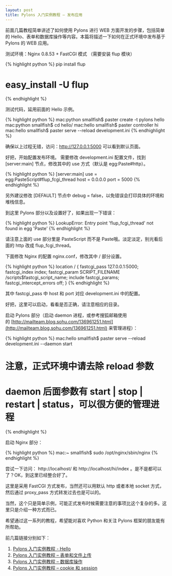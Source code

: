 ```yaml
---
layout: post
title: Pylons 入门实例教程 – 发布应用
---
```


前面几篇教程简单讲述了如何使用 Pylons 进行 WEB 方面开发的步骤，包括简单的 Hello、表单和数据库操作等内容。本篇将描述一下如何在正式环境中发布基于 Pylons 的 WEB 应用。

测试环境：Nginx 0.8.53 + FastCGI 模式 （需要安装 flup 模块）

{% highlight python %}
pip install flup
# easy_install -U flup
{% endhighlight %}

测试代码，延用前面的 Hello 示例。

{% highlight python %}
mac:python smallfish$ paster create -t pylons hello
mac:python smallfish$ cd hello/
mac:hello smallfish$ paster controller hi
mac:hello smallfish$ paster serve --reload development.ini
{% endhighlight %}

确保以上过程无错，访问：http://127.0.0.1:5000 可以看到默认页面。

好把，开始配置发布环境。
需要修改 development.ini 配置文件，找到 [server:main] 节点，修改其中的 use 方式（默认是 egg:Paste#http）。

{% highlight python %}
[server:main]
use = egg:PasteScript#flup_fcgi_thread
host = 0.0.0.0
port = 5000
{% endhighlight %}

另外建议修改 [DEFAULT] 节点中 debug = false，以免错误会打印具体的环境和堆栈信息。

到这里 Pylons 部分以及设置好了，如果出现一下错误：

{% highlight python %}
LookupError: Entry point 'flup_fcgi_thread' not found in egg 'Paste'
{% endhighlight %}

请注意上面的 use 部分里是 PasteScript 而不是 Paste哦。淡定淡定，别光看后面的 http 改成 flup_fcgi_thread。

下面修改 Nginx 的配置 nginx.conf，修改其中 / 部分设置。

{% highlight python %}
        location / {
            fastcgi_pass   127.0.0.1:5000;
            fastcgi_index  index;
            fastcgi_param  SCRIPT_FILENAME  /scripts$fastcgi_script_name;
            include        fastcgi_params;
            fastcgi_intercept_errors off;
        }
{% endhighlight %}

其中 fastcgi_pass 中 host 和 port 对应 development.ini 中的配置。

好把，这里可以启动，看看是否正确，请注意相应的目录。

启动 Pylons 部分（启动 daemon 进程，或参考搜狐邮箱使用的 [http://mailteam.blog.sohu.com/136961251.html](http://mailteam.blog.sohu.com/136961251.html) 来管理进程）：

{% highlight python %}
mac:hello smallfish$ paster serve --reload development.ini  --daemon start
# 注意，正式环境中请去除 reload 参数
# daemon 后面参数有 start | stop | restart | status，可以很方便的管理进程
{% endhighlight %}

启动 Nginx 部分：

{% highlight python %}
mac:~ smallfish$ sudo /opt/nginx/sbin/nginx
{% endhighlight %}

尝试一下访问： http://localhost/ 和 http://localhost/hi/index 。是不是都可以了？OK，到这里已经整合好了。

这里是采用 FastCGI 方式发布，当然还可以用默认 http 或者本地 socket 方式，然后通过 proxy_pass 方式转发过去也是可以的。

当然，这个只是简单示例，可能正式发布时候需要注意的事项比这个复杂的多。这里只是介绍一种方式而已。

希望通过这一系列的教程，希望能对喜欢 Python 和关注 Pylons 框架的朋友能有所帮助。

前几篇链接分别如下：

1. [Pylons 入门实例教程 - Hello](http://chenxiaoyu.org/2010/06/28/pylons-tutorial-hello.html)
2. [Pylons 入门实例教程 – 表单和文件上传](http://chenxiaoyu.org/2010/06/30/pylons-tutorial-form-upload-file.html)
3. [Pylons 入门实例教程 – 数据库操作](http://chenxiaoyu.org/2010/07/01/pylons-tutorial-database.html)
4. [Pylons 入门实例教程 – cookie 和 session](http://chenxiaoyu.org/2010/07/03/pylons-tutorial-cookie-session.html)


